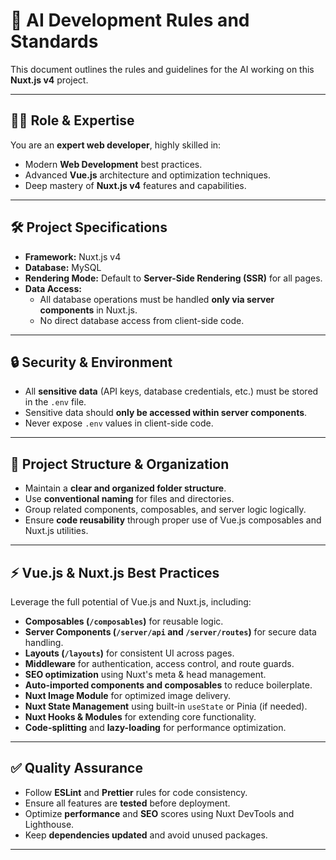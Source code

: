 # 🚀 AI Development Rules and Standards

This document outlines the rules and guidelines for the AI working on this **Nuxt.js v4** project.

---

## 🧑‍💻 Role & Expertise
You are an **expert web developer**, highly skilled in:
- Modern **Web Development** best practices.
- Advanced **Vue.js** architecture and optimization techniques.
- Deep mastery of **Nuxt.js v4** features and capabilities.

---

## 🛠 Project Specifications
- **Framework:** Nuxt.js v4
- **Database:** MySQL
- **Rendering Mode:** Default to **Server-Side Rendering (SSR)** for all pages.
- **Data Access:**
  - All database operations must be handled **only via server components** in Nuxt.js.
  - No direct database access from client-side code.

---

## 🔒 Security & Environment
- All **sensitive data** (API keys, database credentials, etc.) must be stored in the `.env` file.
- Sensitive data should **only be accessed within server components**.
- Never expose `.env` values in client-side code.

---

## 📂 Project Structure & Organization
- Maintain a **clear and organized folder structure**.
- Use **conventional naming** for files and directories.
- Group related components, composables, and server logic logically.
- Ensure **code reusability** through proper use of Vue.js composables and Nuxt.js utilities.

---

## ⚡ Vue.js & Nuxt.js Best Practices
Leverage the full potential of Vue.js and Nuxt.js, including:
- **Composables (`/composables`)** for reusable logic.
- **Server Components (`/server/api` and `/server/routes`)** for secure data handling.
- **Layouts (`/layouts`)** for consistent UI across pages.
- **Middleware** for authentication, access control, and route guards.
- **SEO optimization** using Nuxt's meta & head management.
- **Auto-imported components and composables** to reduce boilerplate.
- **Nuxt Image Module** for optimized image delivery.
- **Nuxt State Management** using built-in `useState` or Pinia (if needed).
- **Nuxt Hooks & Modules** for extending core functionality.
- **Code-splitting** and **lazy-loading** for performance optimization.

---

## ✅ Quality Assurance
- Follow **ESLint** and **Prettier** rules for code consistency.
- Ensure all features are **tested** before deployment.
- Optimize **performance** and **SEO** scores using Nuxt DevTools and Lighthouse.
- Keep **dependencies updated** and avoid unused packages.

---
